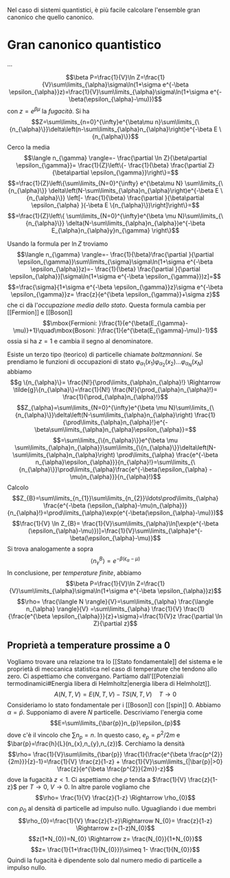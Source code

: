 Nel caso di sistemi quantistici, è più facile calcolare l'ensemble gran canonico che quello canonico.

# Gran canonico quantistico
...

$$\beta P=\frac{1}{V}\ln Z=\frac{1}{V}\sum\limits_{\alpha}\sigma\ln(1+\sigma e^{-\beta \epsilon_{\alpha}}z)=\frac{1}{V}\sum\limits_{\alpha}\sigma\ln(1+\sigma e^{-\beta(\epsilon_{\alpha}-\mu)})$$
con $z=e^{\beta \mu}$ la *fugacità*. Si ha
$$Z=\sum\limits_{n=0}^{\infty}e^{\beta\mu n}\sum\limits_{\{n_{\alpha}\}}\delta\left(n-\sum\limits_{\alpha}n_{\alpha}\right)e^{-\beta E \{n_{\alpha}\}}$$
Cerco la media
$$\langle n_{\gamma} \rangle=- \frac{\partial \ln Z}{\beta\partial \epsilon_{\gamma}}= \frac{1}{Z}\left\{- \frac{1}{\beta} \frac{\partial Z}{\beta\partial \epsilon_{\gamma}}\right\}=$$
$$=\frac{1}{Z}\left\{\sum\limits_{N=0}^{\infty} e^{\beta\mu N} \sum\limits_{\{n_{\alpha}\}} \delta\left(N-\sum\limits_{\alpha}n_{\alpha}\right)e^{-\beta E \{n_{\alpha}\}} \left[- \frac{1}{\beta} \frac{\partial }{\beta\partial \epsilon_{\alpha} }(-\beta E \{n_{\alpha}\})\right]\right\}=$$
$$=\frac{1}{Z}\left\{ \sum\limits_{N=0}^{\infty}e^{\beta \mu N}\sum\limits_{\{n_{\alpha}\}} \delta(N-\sum\limits_{\alpha}n_{\alpha})e^{-\beta E_{\alpha}n_{\alpha}y}n_{\gamma} \right\}$$

Usando la formula per $\ln Z$ troviamo
$$\langle n_{\gamma} \rangle=- \frac{1}{\beta}\frac{\partial }{\partial \epsilon_{\gamma}}\sum\limits_{\sigma}\sigma\ln(1+\sigma e^{-\beta \epsilon_{\alpha}}z)=- \frac{1}{\beta} \frac{\partial }{\partial \epsilon_{\alpha}}[\sigma\ln(1+\sigma e^{-\beta \epsilon_{\gamma}})z]=$$
$$=\frac{\sigma}{1+\sigma e^{-\beta \epsilon_{\gamma}}z}\sigma e^{-\beta \epsilon_{\gamma}}z= \frac{z}{e^{\beta \epsilon_{\gamma}}+\sigma z}$$
che ci dà l'*occupazione media dello stato*.
Questa formula cambia per [[Fermion]] e [[Boson]]
$$\mbox{Fermioni: }\frac{1}{e^{\beta(E_{\gamma}-\mu)}+1}\quad\mbox{Bosoni: }\frac{1}{e^{\beta(E_{\gamma}-\mu)}-1}$$
ossia si ha $z=1$ e cambia il segno al denominatore.

Esiste un terzo tipo (teorico) di particelle chiamate *boltzmannioni*. Se prendiamo le funzioni di occupazioni di stato $\varphi_{\alpha_{1}}(x_{1})\varphi_{\alpha_{2}}(x_{2})\ldots\varphi_{\alpha_{N}}(x_{N})$ abbiamo
$$g \{n_{\alpha}\}= \frac{N!}{\prod\limits_{\alpha}n_{\alpha}!} \Rightarrow \tilde{g}\{n_{\alpha}\}=\frac{1}{N!} \frac{N!}{\prod_{\alpha}n_{\alpha}!}= \frac{1}{\prod_{\alpha}n_{\alpha}!}$$
$$Z_{\alpha}=\sum\limits_{N=0}^{\infty}e^{\beta \mu N}\sum\limits_{\{n_{\alpha}\}}\delta\left(N-\sum\limits_{\alpha}n_{\alpha}\right) \frac{1}{\prod\limits_{\alpha}n_{\alpha}!}e^{- \beta\sum\limits_{\alpha}n_{\alpha}\epsilon_{\alpha}}=$$
$$=\sum\limits_{\{n_{\alpha}\}}e^{\beta \mu \sum\limits_{\alpha}n_{\alpha}}\sum\limits_{\{n_{\alpha}\}}\delta\left(N-\sum\limits_{\alpha}n_{\alpha}\right) \prod\limits_{\alpha} \frac{e^{-\beta n_{\alpha}\epsilon_{\alpha}}}{n_{\alpha}!}=\sum\limits_{\{n_{\alpha}\}}\prod\limits_{\alpha}\frac{e^{-\beta(\epsilon_{\alpha} -\mu)n_{\alpha}}}{n_{\alpha}!}$$
Calcolo
$$Z_{B}=\sum\limits_{n_{1}}\sum\limits_{n_{2}}\ldots\prod\limits_{\alpha} \frac{e^{-\beta (\epsilon_{\alpha}-\mu)n_{\alpha}}}{n_{\alpha}!}=\prod\limits_{\alpha}\exp(e^{-\beta(\epsilon_{\alpha}-\mu)})$$
$$\frac{1}{V} \ln Z_{B}= \frac{1}{V}\sum\limits_{\alpha}\ln[\exp(e^{-\beta (\epsilon_{\alpha}-\mu)})]=\frac{1}{V}\sum\limits_{\alpha}e^{-\beta(\epsilon_{\alpha}-\mu)}$$
Si trova analogamente a sopra
$$\langle n_{\gamma}^{B} \rangle=e^{-\beta(\epsilon_\alpha-\mu)}$$
In conclusione, per *temperature finite*, abbiamo
$$\beta P=\frac{1}{V}\ln Z=\frac{1}{V}\sum\limits_{\alpha}\sigma\ln(1+\sigma e^{-\beta \epsilon_{\alpha}}z)$$
$$\rho= \frac{\langle N \rangle}{V}=\sum\limits_{\alpha} \frac{\langle n_{\alpha} \rangle}{V} =\sum\limits_{\alpha} \frac{1}{V} \frac{1}{\frac{e^{\beta \epsilon_{\alpha}}}{z}+\sigma}=\frac{1}{V}z \frac{\partial \ln Z}{\partial z}$$
## Proprietà a temperature prossime a 0
Vogliamo trovare una relazione tra lo [[Stato fondamentale]] del sistema e le proprietà di meccanica statistica nel caso di temperature che tendono allo zero. Ci aspettiamo che convergano. Partiamo dall'[[Potenziali termodinamici#Energia libera di Helmholtz|energia libera di Helmholzt]].
$$A(N,T,V)=E(N,T,V)-TS(N,T,V)\quad T \rightarrow 0$$
Consideriamo lo stato fondamentale per i [[Boson]] con [[spin]] 0. Abbiamo $\alpha = \bar{p}$. Supponiamo di avere $N$ particelle. Descriviamo l'energia come
$$E=\sum\limits_{\bar{p}}n_{p}\epsilon_{p}$$
dove c'è il vincolo che $\sum n_{p}=n$. In questo caso, $e_{p}=p^{2}/2m$ e $\bar{p}=\frac{h}{L}(n_{x},n_{y},n_{z})$.
Cerchiamo la densità
$$\rho= \frac{1}{V}\sum\limits_{\bar{p}} \frac{1}{\frac{e^{\beta \frac{p^{2}}{2m}}}{z}-1}=\frac{1}{V} \frac{z}{1-z} + \frac{1}{V}\sum\limits_{|\bar{p}|>0} \frac{z}{e^{\beta \frac{p^{2}}{2m}}-z}$$
dove la fugacità $z<1$.
Ci aspettiamo che $\rho$ tenda a $\frac{1}{V} \frac{z}{1-z}$ per $T \rightarrow 0,\; V \rightarrow 0$. In altre parole vogliamo che
$$\rho= \frac{1}{V} \frac{z}{1-z} \Rightarrow \rho_{0}$$
con $\rho_{0}$ al densità di particelle ad impulso nullo.
Uguagliando i due membri
$$\rho_{0}=\frac{1}{V} \frac{z}{1-z}\Rightarrow N_{0}= \frac{z}{1-z} \Rightarrow z=(1-z)N_{0}$$
$$z(1+N_{0})=N_{0} \Rightarrow z= \frac{N_{0}}{1+N_{0}}$$
$$z= \frac{1}{1+\frac{1}{N_{0}}}\simeq 1- \frac{1}{N_{0}}$$
Quindi la fugacità è dipendente solo dal numero medio di particelle a impulso nullo.
